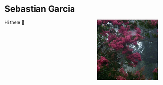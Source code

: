 # Sebastian Garcia

<img src="./public/sebastian.jpg" width="200" align="right" alt="the jsr logo">

Hi there 👋
